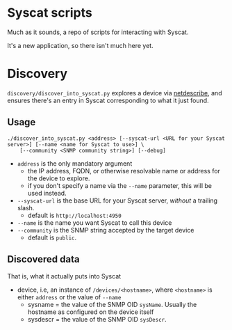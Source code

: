 Syscat scripts
==============

Much as it sounds, a repo of scripts for interacting with Syscat.

It's a new application, so there isn't much here yet.

# Discovery

`discovery/discover_into_syscat.py` explores a device via [netdescribe](https://github.com/equill/netdescribe/), and ensures there's an entry in Syscat corresponding to what it just found.

## Usage

```
./discover_into_syscat.py <address> [--syscat-url <URL for your Syscat server>] [--name <name for Syscat to use>] \
    [--community <SNMP community string>] [--debug]
```

- `address` is the only mandatory argument
    - the IP address, FQDN, or otherwise resolvable name or address for the device to explore.
    - if you don't specify a name via the `--name` parameter, this will be used instead.
- `--syscat-url` is the base URL for your Syscat server, _without_ a trailing slash.
    - default is `http://localhost:4950`
- `--name` is the name you want Syscat to call this device
- `--community` is the SNMP string accepted by the target device
    - default is `public`.


## Discovered data

That is, what it actually puts into Syscat

- device, i.e, an instance of `/devices/<hostname>`, where `<hostname>` is either `address` or the value of `--name`
    - sysname = the value of the SNMP OID `sysName`. Usually the hostname as configured on the device itself
    - sysdescr = the value of the SNMP OID `sysDescr`.

